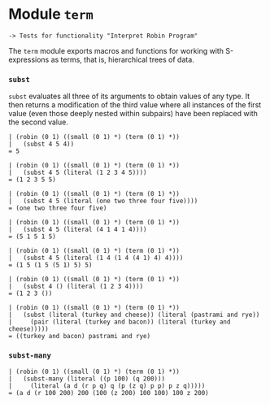 Module `term`
=============

    -> Tests for functionality "Interpret Robin Program"

The `term` module exports macros and functions for working with
S-expressions as terms, that is, hierarchical trees of data.

### `subst` ###

`subst` evaluates all three of its arguments to obtain values of any type.  It
then returns a modification of the third value where all instances of the first
value (even those deeply nested within subpairs) have been replaced with the
second value.

    | (robin (0 1) ((small (0 1) *) (term (0 1) *))
    |   (subst 4 5 4))
    = 5

    | (robin (0 1) ((small (0 1) *) (term (0 1) *))
    |   (subst 4 5 (literal (1 2 3 4 5))))
    = (1 2 3 5 5)

    | (robin (0 1) ((small (0 1) *) (term (0 1) *))
    |   (subst 4 5 (literal (one two three four five))))
    = (one two three four five)

    | (robin (0 1) ((small (0 1) *) (term (0 1) *))
    |   (subst 4 5 (literal (4 1 4 1 4))))
    = (5 1 5 1 5)

    | (robin (0 1) ((small (0 1) *) (term (0 1) *))
    |   (subst 4 5 (literal (1 4 (1 4 (4 1) 4) 4))))
    = (1 5 (1 5 (5 1) 5) 5)

    | (robin (0 1) ((small (0 1) *) (term (0 1) *))
    |   (subst 4 () (literal (1 2 3 4))))
    = (1 2 3 ())

    | (robin (0 1) ((small (0 1) *) (term (0 1) *))
    |   (subst (literal (turkey and cheese)) (literal (pastrami and rye))
    |     (pair (literal (turkey and bacon)) (literal (turkey and cheese)))))
    = ((turkey and bacon) pastrami and rye)

### `subst-many` ###

    | (robin (0 1) ((small (0 1) *) (term (0 1) *))
    |   (subst-many (literal ((p 100) (q 200)))
    |     (literal (a d (r p q) q (p (z q) p p) p z q)))))
    = (a d (r 100 200) 200 (100 (z 200) 100 100) 100 z 200)
